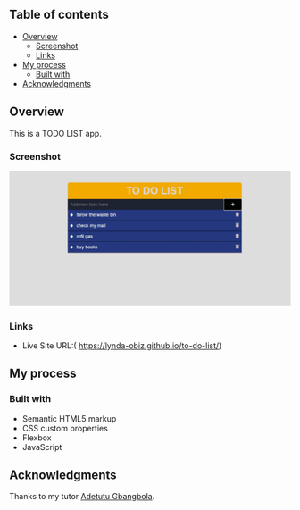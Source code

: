 

## Table of contents

- [Overview](#overview)
  - [Screenshot](#screenshot)
  - [Links](#links)
- [My process](#my-process)
  - [Built with](#built-with)
- [Acknowledgments](#acknowledgments)


## Overview

This is a TODO LIST app.


### Screenshot

![](./images/screenshot.jpg)


### Links

- Live Site URL:( https://lynda-obiz.github.io/to-do-list/)

## My process

### Built with

- Semantic HTML5 markup
- CSS custom properties
- Flexbox
- JavaScript


## Acknowledgments

Thanks to my tutor  [Adetutu Gbangbola](https://github.com/Adetutu777).